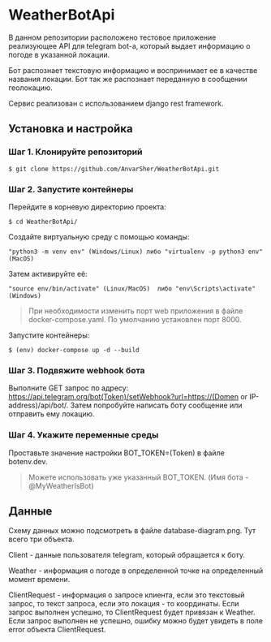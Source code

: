 # WeatherBotApi

В данном репозитории расположено тестовое приложение реализующее API для telegram bot-а,
который выдает информацию о погоде в указанной локации.

Бот распознает текстовую информацию и воспринимает ее в качестве названия локации.
Бот так же распознает переданную в сообщении геолокацию.

Сервис реализован с использованием django rest framework.

## Установка и настройка

### Шаг 1. Клонируйте репозиторий
```
$ git clone https://github.com/AnvarSher/WeatherBotApi.git
```

### Шаг 2. Запустите контейнеры

Перейдите в корневую директорию проекта:
```
$ cd WeatherBotApi/
```

Создайте виртуальную среду с помощью команды: 
```
"python3 -m venv env" (Windows/Linux) либо "virtualenv -p python3 env" (MacOS)
```

Затем активируйте eё:
```
"source env/bin/activate" (Linux/MacOS)  либо "env\Scripts\activate" (Windows)
```

> При необходимости изменить порт web приложения в файле docker-compose.yaml. По умолчанию установлен порт 8000.

Запустите контейнеры:

```
$ (env) docker-compose up -d --build
```

### Шаг 3. Подвяжите webhook бота

Выполните GET запрос по адресу: https://api.telegram.org/bot(Token)/setWebhook?url=https://(Domen or IP-address)/api/bot/.
Затем попробуйте написать боту сообщение или отправить ему локацию.

### Шаг 4. Укажите переменные среды

Проставьте значение настройки BOT_TOKEN=(Token) в файле botenv.dev.

> Можете использовать уже указанный BOT_TOKEN. (Имя бота - @MyWeatherIsBot)

## Данные

Cхему данных можно подсмотреть в файле database-diagram.png. Тут всего три объекта.

Client - данные пользователя telegram, который обращается к боту.

Weather - информация о погоде в определенной точке на определенный момент времени.

ClientRequest - информация о запросе клиента, если это текстовый запрос, то текст запроса,
если это локация - то координаты. 
Если запрос выполнен успешно, то ClientRequest будет привязан к Weather.
Если запрос выполнен не успешно, ошибку можно будет увидеть в поле error объекта ClientRequest.	
